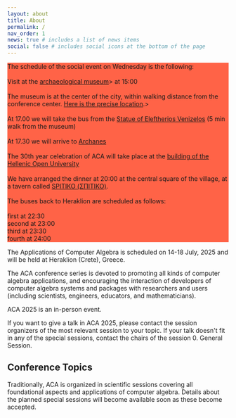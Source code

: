 ```yaml
---
layout: about
title: About
permalink: /
nav_order: 1
news: true # includes a list of news items
social: false # includes social icons at the bottom of the page
---
```


<p style="background-color:Tomato;">
The schedule of the social event on Wednesday is the following: 
<br><br>
Visit at the <a href="https://heraklionmuseum.gr/en/" target="_blank">archaeological museum<a>> at 15:00 
<br><br>
The museum is at the center of the city, within walking distance from the conference center. 
<a href="https://maps.app.goo.gl/cV7Qv1EZHEdg5BzKA" target="_blank"> Here is the precise location</a>.>
<br><br>
At 17.00 we will take the bus from the 
<a href="https://maps.app.goo.gl/CkBeYPe6Fv6fnZrp7" target="_blank">Statue of Eleftherios Venizelos</a> (5 min walk from the museum) 
<br><br>
At 17.30 we will arrive to <a href="https://en.wikipedia.org/wiki/Archanes" target="_blank"> Archanes</a> 
<br><br>
The 30th year celebration of ACA will take place at the 
<a href="https://maps.app.goo.gl/gWfS1ysMzPBP8zBy6" target="_blank">building of the Hellenic Open University</a>
<br><br>
We have arranged the dinner at 20:00 at the central square of the village, at a tavern called 
<a href="https://maps.app.goo.gl/2XAXHw5RfAqkcWxV7" target="_blank">SPITIKO (ΣΠΙΤΙΚΟ)</a>.
<br><br>
The buses back to Heraklion are scheduled as follows: 
<br><br>
first at 22:30
<br>
second at 23:00
<br>
third at 23:30 
<br>
fourth at 24:00
</p>
</p>


The Applications of Computer Algebra is scheduled on 14-18 July, 2025 and will be held at Heraklion (Crete), Greece.

The ACA conference series is devoted to promoting all kinds of computer algebra applications, and encouraging the interaction of developers of computer algebra systems and packages with researchers and users (including scientists, engineers, educators, and mathematicians).

ACA 2025 is an in-person event. 

If you want to give a talk in ACA 2025, please contact the session organizers of the most relevant session to your topic.
If your talk doesn't fit in any of the special sessions, contact the chairs of the session 0. General Session.

Conference Topics
------------------

Traditionally, ACA is organized in scientific sessions covering all foundational aspects and applications of computer algebra. Details about the planned special sessions will become available soon as these become accepted.
